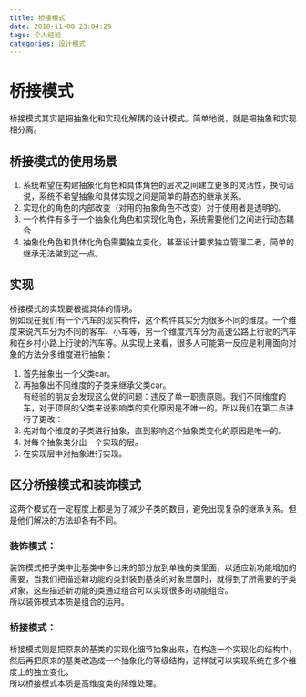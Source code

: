 ```yaml
---
title: 桥接模式
date: 2018-11-08 23:04:29
tags: 个人经验
categories: 设计模式
---
```


# 桥接模式

桥接模式其实是把抽象化和实现化解耦的设计模式。简单地说，就是把抽象和实现相分离。

## 桥接模式的使用场景

1. 系统希望在构建抽象化角色和具体角色的层次之间建立更多的灵活性，换句话说，系统不希望抽象和具体实现之间是简单的静态的继承关系。
2. 实现化的角色的内部改变（对用的抽象角色不改变）对于使用者是透明的。
3. 一个构件有多于一个抽象化角色和实现化角色，系统需要他们之间进行动态耦合
4. 抽象化角色和具体化角色需要独立变化，甚至设计要求独立管理二者，简单的继承无法做到这一点。

## 实现

桥接模式的实现要根据具体的情境。  
例如现在我们有一个汽车的现实构件，这个构件其实分为很多不同的维度。一个维度来说汽车分为不同的客车、小车等，另一个维度汽车分为高速公路上行驶的汽车和在乡村小路上行驶的汽车等。从实现上来看，很多人可能第一反应是利用面向对象的方法分多维度进行抽象：
1. 首先抽象出一个父类car。
2. 再抽象出不同维度的子类来继承父类car。  
有经验的朋友会发现这么做的问题：违反了单一职责原则。我们不同维度的车，对于顶层的父类来说影响类的变化原因是不唯一的。所以我们在第二点进行了更改：  
1. 先对每个维度的子类进行抽象，直到影响这个抽象类变化的原因是唯一的。
2. 对每个抽象类分出一个实现的层。
3. 在实现层中对抽象进行实现。

## 区分桥接模式和装饰模式

这两个模式在一定程度上都是为了减少子类的数目，避免出现复杂的继承关系。但是他们解决的方法却各有不同。

### 装饰模式：

装饰模式把子类中比基类中多出来的部分放到单独的类里面，以适应新功能增加的需要，当我们把描述新功能的类封装到基类的对象里面时，就得到了所需要的子类对象，这些描述新功能的类通过组合可以实现很多的功能组合。  
所以装饰模式本质是组合的运用。

### 桥接模式：

桥接模式则是把原来的基类的实现化细节抽象出来，在构造一个实现化的结构中，然后再把原来的基类改造成一个抽象化的等级结构，这样就可以实现系统在多个维度上的独立变化。  
所以桥接模式本质是高维度类的降维处理。